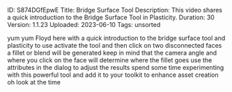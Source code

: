 ID: S874DGfEpwE
Title: Bridge Surface Tool
Description: This video shares a quick introduction to the Bridge Surface Tool in Plasticity.
Duration: 30
Version: 1.1.23
Uploaded: 2023-06-10
Tags: unsorted

yum yum Floyd here with a quick
introduction to the bridge surface tool
and plasticity to use activate the tool
and then click on two disconnected faces
a fillet or blend will be generated keep
in mind that the camera angle and where
you click on the face will determine
where the fillet goes use the attributes
in the dialog to adjust the results
spend some time experimenting with this
powerful tool and add it to your toolkit
to enhance asset creation oh look at the
time

